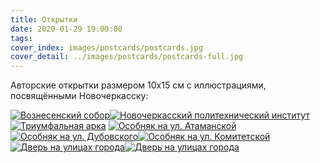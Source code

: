 ```yaml
---
title: Открытки
date: 2020-01-29 19:00:00
tags:
cover_index: images/postcards/postcards.jpg
cover_detail: ../images/postcards/postcards-full.jpg
---
```


Авторские открытки размером 10x15 см с иллюстрациями, посвящёнными Новочеркасску:

[![Вознесенский собор](../images/postcards/sobor.jpg#postcards "Вознесенский собор")](../mesta/sobor)[![Новочеркасский политехнический институт](../images/postcards/npi.jpg#postcards "Новочеркасский политехнический институт")](../mesta/npi)[![Триумфальная арка](../images/postcards/arka.jpg#postcards "Триумфальная арка")](../mesta/arki)
[![Особняк на ул. Атаманской](../images/postcards/osobnyak1.jpg#postcards "Особняк на ул. Атаманской")](../mesta/osobnyak-salnikova)[![Особняк на ул. Дубовского](../images/postcards/osobnyak2.jpg#postcards "Особняк на ул. Дубовского")](../mesta/dom-s-sovoy)[![Особняк на ул. Комитетской](../images/postcards/osobnyak3.jpg#postcards "Особняк на ул. Комитетской")](../mesta/dom-na-komitetskoy)
[![Дверь на улицах города](../images/postcards/door1.jpg#postcards "Дверь на улицах города")](../mesta/dveri)[![Дверь на улицах города](../images/postcards/door2.jpg#postcards "Дверь на улицах города")](../mesta/dveri)
